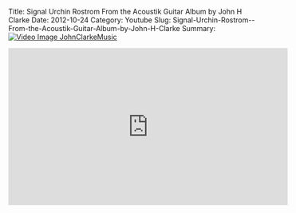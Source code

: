 Title: Signal Urchin Rostrom  From the Acoustik Guitar Album by John H Clarke
Date: 2012-10-24
Category: Youtube
Slug: Signal-Urchin-Rostrom--From-the-Acoustik-Guitar-Album-by-John-H-Clarke
Summary: <a href="/Signal-Urchin-Rostrom--From-the-Acoustik-Guitar-Album-by-John-H-Clarke.html"><img src="https://i.ytimg.com/vi/CeOMQojeCkM/hqdefault.jpg" alt="Video Image JohnClarkeMusic"></a>

<iframe width="560" height="315" src="https://www.youtube.com/embed/CeOMQojeCkM" title="YouTube video player" frameborder="0" allow="accelerometer; autoplay; clipboard-write; encrypted-media; gyroscope; picture-in-picture" allowfullscreen></iframe>

